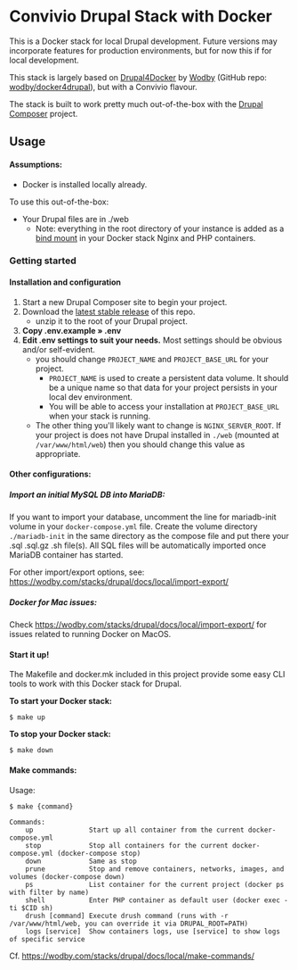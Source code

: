 # Convivio Drupal Stack with Docker

This is a Docker stack for local Drupal development. Future versions may incorporate features for production environments, but for now this if for local development.

This stack is largely based on [Drupal4Docker](https://wodby.com/stacks/drupal/docs/) by [Wodby](https://wodby.com/) (GitHub repo: [wodby/docker4drupal](https://github.com/wodby/docker4drupal)), but with a Convivio flavour.

The stack is built to work pretty much out-of-the-box with the [Drupal Composer](https://github.com/drupal-composer/drupal-project) project.

## Usage

#### Assumptions:

- Docker is installed locally already.

To use this out-of-the-box:

- Your Drupal files are in ./web
  - Note: everything in the root directory of your instance is added as a [bind mount](https://docs.docker.com/storage/bind-mounts/) in your Docker stack Nginx and PHP containers.

### Getting started

#### Installation and configuration

1) Start a new Drupal Composer site to begin your project.
2) Download the [latest stable release](https://github.com/ConvivioTeam/Convivio-DrupalDocker/releases) of this repo.
    - unzip it to the root of your Drupal project.
3) **Copy .env.example » .env**
4) **Edit .env settings to suit your needs.** Most settings should be obvious and/or self-evident.
    - you should change `PROJECT_NAME` and `PROJECT_BASE_URL` for your project.
        - `PROJECT_NAME` is used to create a persistent data volume. It should be a unique name so that data for your project persists in your local dev environment.
        - You will be able to access your installation at `PROJECT_BASE_URL` when your stack is running.
    - The other thing you'll likely want to change is `NGINX_SERVER_ROOT`. If your project is does not have Drupal installed in `./web` (mounted at `/var/www/html/web`) then you should change this value as appropriate.

#### Other configurations:

##### Import an initial MySQL DB into MariaDB:

If you want to import your database, uncomment the line for mariadb-init volume in your `docker-compose.yml` file. Create the volume directory `./mariadb-init` in the same directory as the compose file and put there your .sql .sql.gz .sh file(s). All SQL files will be automatically imported once MariaDB container has started.

For other import/export options, see: https://wodby.com/stacks/drupal/docs/local/import-export/

##### Docker for Mac issues:

Check https://wodby.com/stacks/drupal/docs/local/import-export/ for issues related to running Docker on MacOS.

#### Start it up!

The Makefile and docker.mk included in this project provide some easy CLI tools to work with this Docker stack for Drupal.

**To start your Docker stack:**

```
$ make up
```

**To stop your Docker stack:**

```
$ make down
```

#### Make commands:

Usage:
```
$ make {command}
```
```
Commands:
    up              Start up all container from the current docker-compose.yml 
    stop            Stop all containers for the current docker-compose.yml (docker-compose stop) 
    down            Same as stop
    prune           Stop and remove containers, networks, images, and volumes (docker-compose down)
    ps              List container for the current project (docker ps with filter by name)
    shell           Enter PHP container as default user (docker exec -ti $CID sh)
    drush [command] Execute drush command (runs with -r /var/www/html/web, you can override it via DRUPAL_ROOT=PATH)
    logs [service]  Show containers logs, use [service] to show logs of specific service
```
Cf. https://wodby.com/stacks/drupal/docs/local/make-commands/